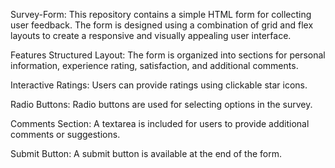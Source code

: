 Survey-Form: This repository contains a simple HTML form for collecting user feedback. The form is designed using a combination of grid and flex layouts to create a responsive and visually appealing user interface.

Features Structured Layout: The form is organized into sections for personal information, experience rating, satisfaction, and additional comments.

Interactive Ratings: Users can provide ratings using clickable star icons.

Radio Buttons: Radio buttons are used for selecting options in the survey.

Comments Section: A textarea is included for users to provide additional comments or suggestions.

Submit Button: A submit button is available at the end of the form.
